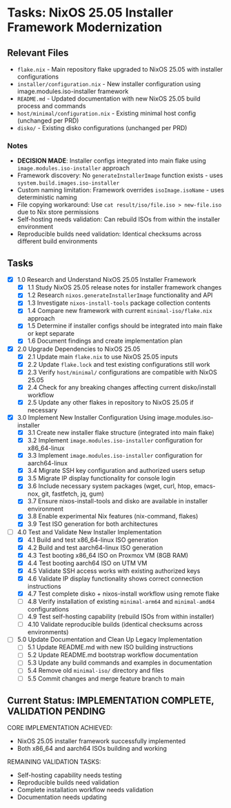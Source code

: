 # Tasks: NixOS 25.05 Installer Framework Modernization

## Relevant Files

- `flake.nix` - Main repository flake upgraded to NixOS 25.05 with installer configurations
- `installer/configuration.nix` - New installer configuration using image.modules.iso-installer framework
- `README.md` - Updated documentation with new NixOS 25.05 build process and commands
- `host/minimal/configuration.nix` - Existing minimal host config (unchanged per PRD)
- `disko/` - Existing disko configurations (unchanged per PRD)

### Notes

- **DECISION MADE**: Installer configs integrated into main flake using `image.modules.iso-installer` approach
- Framework discovery: No `generateInstallerImage` function exists - uses `system.build.images.iso-installer`
- Custom naming limitation: Framework overrides `isoImage.isoName` - uses deterministic naming
- File copying workaround: Use `cat result/iso/file.iso > new-file.iso` due to Nix store permissions
- Self-hosting needs validation: Can rebuild ISOs from within the installer environment
- Reproducible builds need validation: Identical checksums across different build environments

## Tasks

- [x] 1.0 Research and Understand NixOS 25.05 Installer Framework
  - [x] 1.1 Study NixOS 25.05 release notes for installer framework changes
  - [x] 1.2 Research `nixos.generateInstallerImage` functionality and API
  - [x] 1.3 Investigate `nixos-install-tools` package collection contents
  - [x] 1.4 Compare new framework with current `minimal-iso/flake.nix` approach
  - [x] 1.5 Determine if installer configs should be integrated into main flake or kept separate
  - [x] 1.6 Document findings and create implementation plan
- [x] 2.0 Upgrade Dependencies to NixOS 25.05
  - [x] 2.1 Update main `flake.nix` to use NixOS 25.05 inputs
  - [x] 2.2 Update `flake.lock` and test existing configurations still work
  - [x] 2.3 Verify `host/minimal/` configurations are compatible with NixOS 25.05
  - [x] 2.4 Check for any breaking changes affecting current disko/install workflow
  - [x] 2.5 Update any other flakes in repository to NixOS 25.05 if necessary
- [x] 3.0 Implement New Installer Configuration Using image.modules.iso-installer
  - [x] 3.1 Create new installer flake structure (integrated into main flake)
  - [x] 3.2 Implement `image.modules.iso-installer` configuration for x86_64-linux
  - [x] 3.3 Implement `image.modules.iso-installer` configuration for aarch64-linux
  - [x] 3.4 Migrate SSH key configuration and authorized users setup
  - [x] 3.5 Migrate IP display functionality for console login
  - [x] 3.6 Include necessary system packages (wget, curl, htop, emacs-nox, git, fastfetch, jq, gum)
  - [x] 3.7 Ensure nixos-install-tools and disko are available in installer environment
  - [x] 3.8 Enable experimental Nix features (nix-command, flakes)
  - [x] 3.9 Test ISO generation for both architectures
- [ ] 4.0 Test and Validate New Installer Implementation
  - [x] 4.1 Build and test x86_64-linux ISO generation
  - [x] 4.2 Build and test aarch64-linux ISO generation
  - [x] 4.3 Test booting x86_64 ISO on Proxmox VM (8GB RAM)
  - [x] 4.4 Test booting aarch64 ISO on UTM VM
  - [x] 4.5 Validate SSH access works with existing authorized keys
  - [x] 4.6 Validate IP display functionality shows correct connection instructions
  - [x] 4.7 Test complete disko + nixos-install workflow using remote flake
  - [ ] 4.8 Verify installation of existing `minimal-arm64` and `minimal-amd64` configurations
  - [ ] 4.9 Test self-hosting capability (rebuild ISOs from within installer)
  - [ ] 4.10 Validate reproducible builds (identical checksums across environments)
- [ ] 5.0 Update Documentation and Clean Up Legacy Implementation
  - [ ] 5.1 Update README.md with new ISO building instructions
  - [ ] 5.2 Update README.md bootstrap workflow documentation
  - [ ] 5.3 Update any build commands and examples in documentation
  - [ ] 5.4 Remove old `minimal-iso/` directory and files
  - [ ] 5.5 Commit changes and merge feature branch to main

## Current Status: IMPLEMENTATION COMPLETE, VALIDATION PENDING

CORE IMPLEMENTATION ACHIEVED:

- NixOS 25.05 installer framework successfully implemented
- Both x86_64 and aarch64 ISOs building and working

REMAINING VALIDATION TASKS:

- Self-hosting capability needs testing
- Reproducible builds need validation
- Complete installation workflow needs validation
- Documentation needs updating
